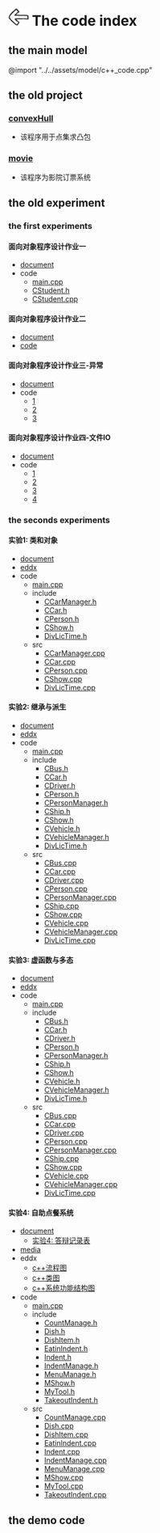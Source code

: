 # [<img style="width:40px;transform:rotate(180deg);" src="../../assets/image/back.jpg"/>](../index.md) The code index

## the main model

@import "../../assets/model/c++_code.cpp"

## the old project

### [convexHull](project/convexHull/main.cpp)

* 该程序用于点集求凸包

### [movie](project/movie/main.cpp)

* 该程序为影院订票系统

## the old experiment

### the first experiments

#### 面向对象程序设计作业一

* [document](../docs/experiment/1.1.md)
* code
  * [main.cpp](experiment/1.1/main.cpp)
  * [CStudent.h](experiment/1.1/include/CStudent.h)
  * [CStudent.cpp](experiment/1.1/src/CStudent.cpp)

#### 面向对象程序设计作业二

* [document](../docs/experiment/1.2.md)
* [code](experiment/1.2/1.2.rar)

#### 面向对象程序设计作业三-异常

* [document](../docs/experiment/1.3.md)
* code
  * [1](experiment/1.3/1.cpp)
  * [2](experiment/1.3/2.cpp)
  * [3](experiment/1.3/3.cpp)

#### 面向对象程序设计作业四-文件IO

* [document](../docs/experiment/1.4.md)
* code
  * [1](experiment/1.4/1.cpp)
  * [2](experiment/1.4/2.cpp)
  * [3](experiment/1.4/3.cpp)
  * [4](experiment/1.4/4.cpp)

### the seconds experiments

#### 实验1: 类和对象

* [document](../docs/experiment/2.1.md)
* [eddx](../docs/image/eddx/面向对象课程设计实验一.eddx)
* code
  * [main.cpp](experiment/2.1/main.cpp)
  * include
    * [CCarManager.h](experiment/2.1/include/CCarManager.h)
    * [CCar.h](experiment/2.1/include/CCar.h)
    * [CPerson.h](experiment/2.1/include/CPerson.h)
    * [CShow.h](experiment/2.1/include/CShow.h)
    * [DivLicTime.h](experiment/2.1/include/DivLicTime.h)
  * src
    * [CCarManager.cpp](experiment/2.1/src/CCarManager.cpp)
    * [CCar.cpp](experiment/2.1/src/CCar.cpp)
    * [CPerson.cpp](experiment/2.1/src/CPerson.cpp)
    * [CShow.cpp](experiment/2.1/src/CShow.cpp)
    * [DivLicTime.cpp](experiment/2.1/src/DivLicTime.cpp)

#### 实验2: 继承与派生

* [document](../docs/experiment/2.2.md)
* [eddx](../docs/image/eddx/面向对象课程设计实验二.eddx)
* code
  * [main.cpp](experiment/2.2/main.cpp)
  * include
    * [CBus.h](experiment/2.2/include/CBus.h)
    * [CCar.h](experiment/2.2/include/CCar.h)
    * [CDriver.h](experiment/2.2/include/CDriver.h)
    * [CPerson.h](experiment/2.2/include/CPerson.h)
    * [CPersonManager.h](experiment/2.2/include/CPersonManager.h)
    * [CShip.h](experiment/2.2/include/CShip.h)
    * [CShow.h](experiment/2.2/include/CShow.h)
    * [CVehicle.h](experiment/2.2/include/CVehicle.h)
    * [CVehicleManager.h](experiment/2.2/include/CVehicleManager.h)
    * [DivLicTime.h](experiment/2.2/include/DivLicTime.h)
  * src
    * [CBus.cpp](experiment/2.2/src/CBus.cpp)
    * [CCar.cpp](experiment/2.2/src/CCar.cpp)
    * [CDriver.cpp](experiment/2.2/src/CDriver.cpp)
    * [CPerson.cpp](experiment/2.2/src/CPerson.cpp)
    * [CPersonManager.cpp](experiment/2.2/src/CPersonManager.cpp)
    * [CShip.cpp](experiment/2.2/src/CShip.cpp)
    * [CShow.cpp](experiment/2.2/src/CShow.cpp)
    * [CVehicle.cpp](experiment/2.2/src/CVehicle.cpp)
    * [CVehicleManager.cpp](experiment/2.2/src/CVehicleManager.cpp)
    * [DivLicTime.cpp](experiment/2.2/src/DivLicTime.cpp)

#### 实验3: 虚函数与多态

* [document](../docs/experiment/2.3.md)
* [eddx](../docs/image/eddx/面向对象课程设计实验三.eddx)
* code
  * [main.cpp](experiment/2.3/main.cpp)
  * include
    * [CBus.h](experiment/2.3/include/CBus.h)
    * [CCar.h](experiment/2.3/include/CCar.h)
    * [CDriver.h](experiment/2.3/include/CDriver.h)
    * [CPerson.h](experiment/2.3/include/CPerson.h)
    * [CPersonManager.h](experiment/2.3/include/CPersonManager.h)
    * [CShip.h](experiment/2.3/include/CShip.h)
    * [CShow.h](experiment/2.3/include/CShow.h)
    * [CVehicle.h](experiment/2.3/include/CVehicle.h)
    * [CVehicleManager.h](experiment/2.3/include/CVehicleManager.h)
    * [DivLicTime.h](experiment/2.3/include/DivLicTime.h)
  * src
    * [CBus.cpp](experiment/2.3/src/CBus.cpp)
    * [CCar.cpp](experiment/2.3/src/CCar.cpp)
    * [CDriver.cpp](experiment/2.3/src/CDriver.cpp)
    * [CPerson.cpp](experiment/2.3/src/CPerson.cpp)
    * [CPersonManager.cpp](experiment/2.3/src/CPersonManager.cpp)
    * [CShip.cpp](experiment/2.3/src/CShip.cpp)
    * [CShow.cpp](experiment/2.3/src/CShow.cpp)
    * [CVehicle.cpp](experiment/2.3/src/CVehicle.cpp)
    * [CVehicleManager.cpp](experiment/2.3/src/CVehicleManager.cpp)
    * [DivLicTime.cpp](experiment/2.3/src/DivLicTime.cpp)

#### 实验4: 自助点餐系统

* [document](../docs/experiment/2.4.1.md)
  * [实验4: 答辩记录表](../docs/experiment/2.4.2.md)
* [media](../docs/media/2.4.mp4)
* eddx
  * [c++流程图](../docs/image/eddx/c++流程图.eddx)
  * [c++类图](../docs/image/eddx/c++类图.eddx)
  * [c++系统功能结构图](../docs/image/eddx/c++系统功能结构图.eddx)
* code
  * [main.cpp](experiment/2.4/main.cpp)
  * include
    * [CountManage.h](experiment/2.4/include/CountManage.h)
    * [Dish.h](experiment/2.4/include/Dish.h)
    * [DishItem.h](experiment/2.4/include/DishItem.h)
    * [EatinIndent.h](experiment/2.4/include/EatinIndent.h)
    * [Indent.h](experiment/2.4/include/Indent.h)
    * [IndentManage.h](experiment/2.4/include/IndentManage.h)
    * [MenuManage.h](experiment/2.4/include/MenuManage.h)
    * [MShow.h](experiment/2.4/include/MShow.h)
    * [MyTool.h](experiment/2.4/include/MyTool.h)
    * [TakeoutIndent.h](experiment/2.4/include/TakeoutIndent.h)
  * src
    * [CountManage.cpp](experiment/2.4/src/CountManage.cpp)
    * [Dish.cpp](experiment/2.4/src/Dish.cpp)
    * [DishItem.cpp](experiment/2.4/src/DishItem.cpp)
    * [EatinIndent.cpp](experiment/2.4/src/EatinIndent.cpp)
    * [Indent.cpp](experiment/2.4/src/Indent.cpp)
    * [IndentManage.cpp](experiment/2.4/src/IndentManage.cpp)
    * [MenuManage.cpp](experiment/2.4/src/MenuManage.cpp)
    * [MShow.cpp](experiment/2.4/src/MShow.cpp)
    * [MyTool.cpp](experiment/2.4/src/MyTool.cpp)
    * [TakeoutIndent.cpp](experiment/2.4/src/TakeoutIndent.cpp)

## the demo code
